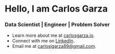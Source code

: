 # Hello, I am Carlos Garza
### Data Scientist | Engineer | Problem Solver
- Learn more about me at [carlosgarza.io](https://www.carlosgarza.io/).
- Connect with me on [LinkedIn](https://www.linkedin.com/in/carlosjgarza89/).
- Email me at <carlosjgarza89@gmail.com>.
